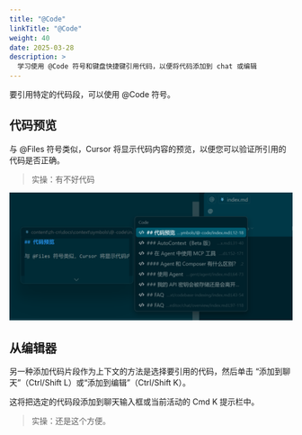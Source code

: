 ```yaml
---
title: "@Code"
linkTitle: "@Code"
weight: 40
date: 2025-03-28
description: >
  学习使用 @Code 符号和键盘快捷键引用代码，以便将代码添加到 chat 或编辑
---
```


要引用特定的代码段，可以使用 @Code 符号。

## 代码预览

与 @Files 符号类似，Cursor 将显示代码内容的预览，以便您可以验证所引用的代码是否正确。

> 实操：有不好代码

![](images/code-preview.png)


## 从编辑器

另一种添加代码片段作为上下文的方法是选择要引用的代码，然后单击 “添加到聊天”（Ctrl/Shift L）或“添加到编辑”（Ctrl/Shift K）。

这将把选定的代码段添加到聊天输入框或当前活动的 Cmd K 提示栏中。

> 实操：还是这个方便。
